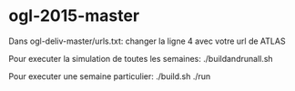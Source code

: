 # ogl-2015-master

Dans ogl-deliv-master/urls.txt:
  changer la ligne 4 avec votre url de ATLAS
  

Pour executer la simulation de toutes les semaines:
  ./buildandrunall.sh
  
Pour executer une semaine particulier:
  ./build.sh
  ./run <nb de semaine>
